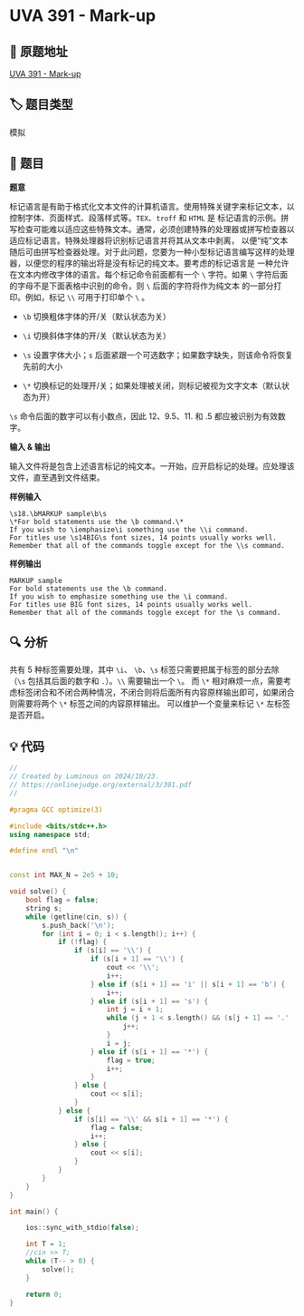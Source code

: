 # UVA 391 - Mark-up

## 🚀 原题地址
[UVA 391 - Mark-up](https://onlinejudge.org/external/3/391.pdf)

## 🏷️ 题目类型

模拟

## 📜 题目

**题意**

标记语言是有助于格式化文本文件的计算机语言。使用特殊关键字来标记文本，以控制字体、页面样式、段落样式等。`TEX`、`troff` 和 `HTML` 是
标记语言的示例。拼写检查可能难以适应这些特殊文本。通常，必须创建特殊的处理器或拼写检查器以适应标记语言。特殊处理器将识别标记语言并将其从文本中剥离，
以便“纯”文本随后可由拼写检查器处理。对于此问题，您要为一种小型标记语言编写这样的处理器，以便您的程序的输出将是没有标记的纯文本。要考虑的标记语言是
一种允许在文本内修改字体的语言。每个标记命令前面都有一个 `\` 字符。如果 `\` 字符后面的字母不是下面表格中识别的命令，则 `\` 后面的字符将作为纯文本
的一部分打印。例如，标记 `\\` 可用于打印单个 `\` 。

- `\b` 切换粗体字体的开/关（默认状态为关）

- `\i` 切换斜体字体的开/关（默认状态为关）

- `\s` 设置字体大小；`s` 后面紧跟一个可选数字；如果数字缺失，则该命令将恢复先前的大小

- `\*` 切换标记的处理开/关；如果处理被关闭，则标记被视为文字文本（默认状态为开）

`\s` 命令后面的数字可以有小数点，因此 $12$、$9.5$、$11$. 和 $.5$ 都应被识别为有效数字。


**输入 & 输出**

输入文件将是包含上述语言标记的纯文本。一开始，应开启标记的处理。应处理该文件，直至遇到文件结束。

**样例输入**

```text
\s18.\bMARKUP sample\b\s
\*For bold statements use the \b command.\*
If you wish to \iemphasize\i something use the \\i command.
For titles use \s14BIG\s font sizes, 14 points usually works well.
Remember that all of the commands toggle except for the \\s command.
```

**样例输出**

```text
MARKUP sample
For bold statements use the \b command.
If you wish to emphasize something use the \i command.
For titles use BIG font sizes, 14 points usually works well.
Remember that all of the commands toggle except for the \s command.
```

## 🔍 分析

共有 $5$ 种标签需要处理，其中 `\i`、 `\b`、`\s` 标签只需要把属于标签的部分去除（`\s` 包括其后面的数字和 `.`）。`\\` 需要输出一个 `\`。
而 `\*` 相对麻烦一点，需要考虑标签闭合和不闭合两种情况，不闭合则将后面所有内容原样输出即可，如果闭合则需要将两个 `\*` 标签之间的内容原样输出。
可以维护一个变量来标记 `\*` 左标签是否开启。

## 💡 代码

```C++
//
// Created by Luminous on 2024/10/23.
// https://onlinejudge.org/external/3/391.pdf
//

#pragma GCC optimize(3)

#include <bits/stdc++.h>
using namespace std;

#define endl "\n"


const int MAX_N = 2e5 + 10;

void solve() {
    bool flag = false;
    string s;
    while (getline(cin, s)) {
        s.push_back('\n');
        for (int i = 0; i < s.length(); i++) {
            if (!flag) {
                if (s[i] == '\\') {
                    if (s[i + 1] == '\\') {
                        cout << '\\';
                        i++;
                    } else if (s[i + 1] == 'i' || s[i + 1] == 'b') {
                        i++;
                    } else if (s[i + 1] == 's') {
                        int j = i + 1;
                        while (j + 1 < s.length() && (s[j + 1] == '.' || isdigit(s[j + 1]))) {
                            j++;
                        }
                        i = j;
                    } else if (s[i + 1] == '*') {
                        flag = true;
                        i++;
                    }
                } else {
                    cout << s[i];
                }
            } else {
                if (s[i] == '\\' && s[i + 1] == '*') {
                    flag = false;
                    i++;
                } else {
                    cout << s[i];
                }
            }
        }
    }
}

int main() {

    ios::sync_with_stdio(false);

    int T = 1;
    //cin >> T;
    while (T-- > 0) {
        solve();
    }

    return 0;
}
```